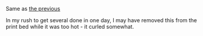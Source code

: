 
Same as [the previous](../19/01-open-forge-magnetic-base-6_2x2.md)

In my rush to get several done in one day, I may have removed this from the print bed while it was too hot - it curled somewhat.
